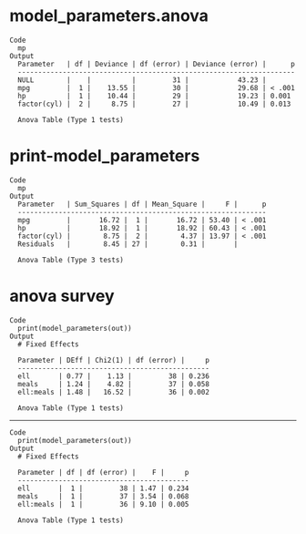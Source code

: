 # model_parameters.anova

    Code
      mp
    Output
      Parameter   | df | Deviance | df (error) | Deviance (error) |      p
      --------------------------------------------------------------------
      NULL        |    |          |         31 |            43.23 |       
      mpg         |  1 |    13.55 |         30 |            29.68 | < .001
      hp          |  1 |    10.44 |         29 |            19.23 | 0.001 
      factor(cyl) |  2 |     8.75 |         27 |            10.49 | 0.013 
      
      Anova Table (Type 1 tests)

# print-model_parameters

    Code
      mp
    Output
      Parameter   | Sum_Squares | df | Mean_Square |     F |      p
      -------------------------------------------------------------
      mpg         |       16.72 |  1 |       16.72 | 53.40 | < .001
      hp          |       18.92 |  1 |       18.92 | 60.43 | < .001
      factor(cyl) |        8.75 |  2 |        4.37 | 13.97 | < .001
      Residuals   |        8.45 | 27 |        0.31 |       |       
      
      Anova Table (Type 3 tests)

# anova survey

    Code
      print(model_parameters(out))
    Output
      # Fixed Effects
      
      Parameter | DEff | Chi2(1) | df (error) |     p
      -----------------------------------------------
      ell       | 0.77 |    1.13 |         38 | 0.236
      meals     | 1.24 |    4.82 |         37 | 0.058
      ell:meals | 1.48 |   16.52 |         36 | 0.002
      
      Anova Table (Type 1 tests)

---

    Code
      print(model_parameters(out))
    Output
      # Fixed Effects
      
      Parameter | df | df (error) |    F |     p
      ------------------------------------------
      ell       |  1 |         38 | 1.47 | 0.234
      meals     |  1 |         37 | 3.54 | 0.068
      ell:meals |  1 |         36 | 9.10 | 0.005
      
      Anova Table (Type 1 tests)

